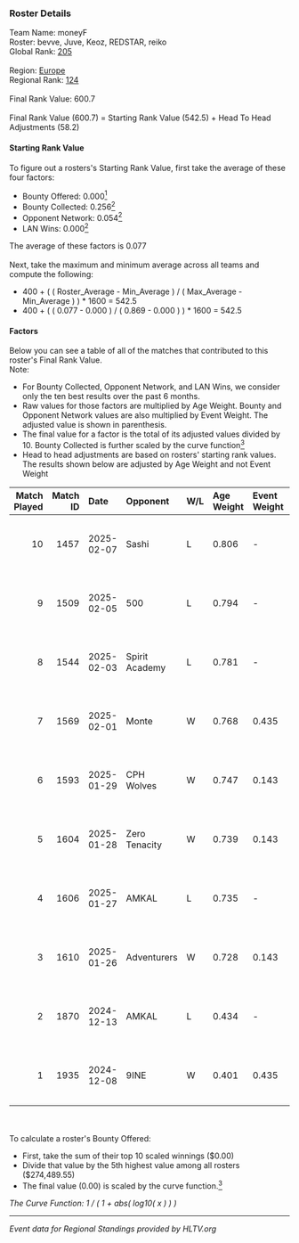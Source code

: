 ### Roster Details<br />
Team Name: moneyF<br />
Roster: bevve, Juve, Keoz, REDSTAR, reiko<br />
Global Rank: [205](../../standings_global_2025_04_07.md)<br />
<br />
Region: [Europe]( ../../standings_europe_2025_04_07.md)<br />
Regional Rank: [124]( ../../standings_europe_2025_04_07.md)<br />
<br />
Final Rank Value:  600.7<br />
<br />
Final Rank Value (600.7) = Starting Rank Value (542.5) + Head To Head Adjustments (58.2)<br />

#### Starting Rank Value<br />
To figure out a rosters's Starting Rank Value, first take the average of these four factors:<br />
- Bounty Offered: 0.000[<sup>1</sup>](#table2)
- Bounty Collected: 0.256[<sup>2</sup>](#table1)
- Opponent Network: 0.054[<sup>2</sup>](#table1)
- LAN Wins: 0.000[<sup>2</sup>](#table1)

The average of these factors is 0.077<br />
<br />
Next, take the maximum and minimum average across all teams and compute the following:<br />
- 400 + ( ( Roster_Average - Min_Average ) / ( Max_Average - Min_Average ) ) * 1600 = 542.5
- 400 + ( ( 0.077 - 0.000 ) / ( 0.869 - 0.000 ) ) * 1600 = 542.5


#### Factors<br />
Below you can see a table of all of the matches that contributed to this roster's Final Rank Value.<br />
Note:<br />

- For Bounty Collected, Opponent Network, and LAN Wins, we consider only the ten best results over the past 6 months.
- Raw values for those factors are multiplied by Age Weight. Bounty and Opponent Network values are also multiplied by Event Weight. The adjusted value is shown in parenthesis.
- The final value for a factor is the total of its adjusted values divided by 10. Bounty Collected is further scaled by the curve function[<sup>3</sup>](#curveFunction)
- Head to head adjustments are based on rosters' starting rank values. The results shown below are adjusted by Age Weight and not Event Weight
<span id="table1"></span><br />


| Match Played | Match ID | Date       | Opponent       | W/L | Age Weight | Event Weight | Bounty Collected | Opponent Network | LAN Wins  | H2H Adj. | Roster                                  |
| -: | -: | :- | :- | :- | :- | :- | :- | :- | :- | -: | :- |
|           10 |     1457 | 2025-02-07 | Sashi          | L   | 0.806      | -            | -                | -                | -         |    -4.60 | bevve, Juve, Keoz, REDSTAR, reiko       |
|            9 |     1509 | 2025-02-05 | 500            | L   | 0.794      | -            | -                | -                | -         |    -2.73 | bevve, Juve, Keoz, REDSTAR, reiko       |
|            8 |     1544 | 2025-02-03 | Spirit Academy | L   | 0.781      | -            | -                | -                | -         |    -4.19 | Keoz, REDSTAR, reiko, sinnopsyy, smooya |
|            7 |     1569 | 2025-02-01 | Monte          | W   | 0.768      | 0.435        | 0.012 (0.004)    | 0.768 (0.256)    | 0 (0.000) |    19.52 | Keoz, REDSTAR, reiko, sinnopsyy, smooya |
|            6 |     1593 | 2025-01-29 | CPH Wolves     | W   | 0.747      | 0.143        | 0.006 (0.001)    | 0.453 (0.048)    | 0 (0.000) |    16.71 | Keoz, REDSTAR, reiko, sinnopsyy, smooya |
|            5 |     1604 | 2025-01-28 | Zero Tenacity  | W   | 0.739      | 0.143        | 0.021 (0.002)    | 0.646 (0.068)    | 0 (0.000) |    18.86 | Keoz, REDSTAR, reiko, sinnopsyy, smooya |
|            4 |     1606 | 2025-01-27 | AMKAL          | L   | 0.735      | -            | -                | -                | -         |    -5.67 | Keoz, REDSTAR, reiko, sinnopsyy, smooya |
|            3 |     1610 | 2025-01-26 | Adventurers    | W   | 0.728      | 0.143        | 0.001 (0.000)    | 0.023 (0.002)    | 0 (0.000) |    13.94 | Keoz, REDSTAR, reiko, sinnopsyy, smooya |
|            2 |     1870 | 2024-12-13 | AMKAL          | L   | 0.434      | -            | -                | -                | -         |    -4.52 | Keoz, REDSTAR, reiko, sinnopsyy, smooya |
|            1 |     1935 | 2024-12-08 | 9INE           | W   | 0.401      | 0.435        | 0.030 (0.005)    | 0.937 (0.163)    | 0 (0.000) |    10.87 | Keoz, REDSTAR, reiko, sinnopsyy, smooya |

<br />
<span id="table2"></span><br />
To calculate a roster's Bounty Offered:<br />

- First, take the sum of their top 10 scaled winnings ($0.00)
- Divide that value by the 5th highest value among all rosters ($274,489.55)
- The final value (0.00) is scaled by the curve function.[<sup>3</sup>](#curveFunction)

<span id="curveFunction"></span>_The Curve Function: 1 / ( 1 + abs( log10( x ) ) )_<br />

---
_Event data for Regional Standings provided by HLTV.org_<br />
